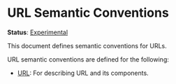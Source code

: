 <!--- Hugo front matter used to generate the website version of this page:
linkTitle: URL
path_base_for_github_subdir:
  from: tmp/semconv/docs/url/_index.md
  to: url/README.md
--->

# URL Semantic Conventions

**Status**: [Experimental][DocumentStatus]

This document defines semantic conventions for URLs.

URL semantic conventions are defined for the following:

* [URL](url.md): For describing URL and its components.

[DocumentStatus]: https://opentelemetry.io/docs/specs/otel/document-status
